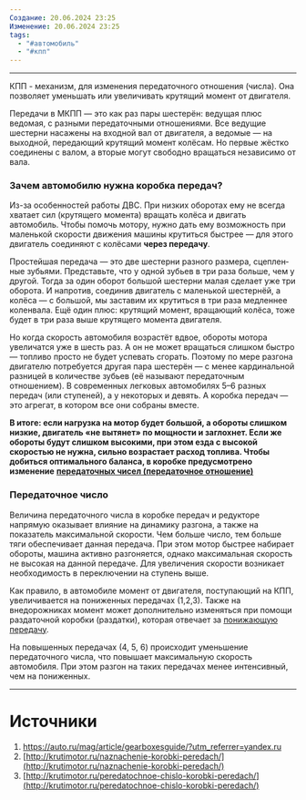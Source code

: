 ```yaml
---
Создание: 20.06.2024 23:25
Изменение: 20.06.2024 23:25
tags:
  - "#автомобиль"
  - "#кпп"
---
```

***


КПП - механизм, для изменения передаточного отношения (числа). Она позволяет уменьшать или увеличивать крутящий момент от двигателя.

Передачи в МКПП — это как раз пары шестерён: ведущая плюс ведомая, с разными пере­даточными отношениями. Все ведущие шестерни насажены на входной вал от двигателя, а ведомые — на выходной, передающий крутящий момент колёсам. Но первые жёстко соединены с валом, а вторые могут свободно вращаться независимо от вала.

### **Зачем автомобилю нужна коробка передач?**

Из-за особенностей работы ДВС. При низких оборотах ему не всегда хватает сил (крутящего момента) вращать колёса и двигать автомобиль. Чтобы помочь мотору, нужно дать ему возмож­ность при маленькой скорости движения машины крутиться быстрее — для этого двигатель соединяют с колёсами **через передачу**.

Простейшая передача — это две шестерни разного размера, сцеплен­ные зубьями. Пред­ставьте, что у одной зубьев в три раза больше, чем у другой. Тогда за один оборот большой шестерни малая сделает уже три оборота. И напротив, соединив двигатель с маленькой шестернёй, а колёса — с большой, мы заставим их крутиться в три раза медленнее коленвала. Ещё один плюс: крутящий момент, вращающий колёса, тоже будет в три раза выше крутящего момента двигателя.

Но когда скорость автомобиля возрастёт вдвое, обороты мотора увеличатся уже в шесть раз. А он не может вращаться слишком быстро — топливо просто не будет успевать сгорать. Поэтому по мере разгона двигателю потребуется другая пара шестерён — с менее кардинальной разницей в количестве зубьев (её называют пере­даточным отношением). В совре­менных легковых автомобилях 5–6 разных передач (или ступеней), а у некоторых и девять. А коробка передач — это агрегат, в котором все они собраны вместе.

**В итоге: если нагрузка на мотор будет большой, а обороты слишком низкие, двигатель «не вытянет» по мощности и заглохнет. Если же обороты будут слишком высокими, при этом езда с высокой скоростью не нужна, сильно возрастает расход топлива. Чтобы добиться оптимального баланса, в коробке предусмотрено изменение** **[передаточных чисел (передаточное отношение)](http://krutimotor.ru/peredatochnoe-chislo-korobki-peredach/)**

### Передаточное число

Величина передаточного числа в коробке передач и редукторе напрямую оказывает влияние на динамику разгона, а также на показатель максимальной скорости. Чем больше число, тем больше тяги обеспечивает данная передача. При этом мотор быстрее набирает обороты, машина активно разгоняется, однако максимальная скорость не высокая на данной передаче. Для увеличения скорости возникает необходимость в переключении на ступень выше.

Как правило, в автомобиле момент от двигателя, поступающий на КПП, увеличивается на пониженных передачах (1,2,3). Также на внедорожниках момент может дополнительно изменяться при помощи раздаточной коробки (раздатки), которая отвечает за [понижающую передачу](http://krutimotor.ru/ponizhennaya-peredacha-v-avtomobile/).

На повышенных передачах (4, 5, 6) происходит уменьшение передаточного числа, что повышает максимальную скорость автомобиля. При этом разгон на таких передачах менее интенсивный, чем на пониженных.

***
# Источники
1. https://auto.ru/mag/article/gearboxesguide/?utm_referrer=yandex.ru
2. [http://krutimotor.ru/naznachenie-korobki-peredach/](http://krutimotor.ru/naznachenie-korobki-peredach/)
3. [http://krutimotor.ru/peredatochnoe-chislo-korobki-peredach/](http://krutimotor.ru/peredatochnoe-chislo-korobki-peredach/)
